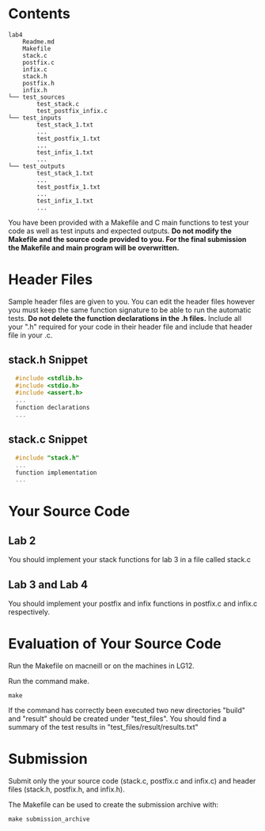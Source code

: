 # Contents 
```
lab4
    Readme.md
    Makefile
    stack.c
    postfix.c
    infix.c
    stack.h
    postfix.h
    infix.h
└── test_sources
        test_stack.c
        test_postfix_infix.c
└── test_inputs
        test_stack_1.txt
        ...
        test_postfix_1.txt
        ...
        test_infix_1.txt
        ...
└── test_outputs
        test_stack_1.txt
        ...
        test_postfix_1.txt
        ...
        test_infix_1.txt
        ...
```
  
  You have been provided with a Makefile and C main functions to test your code
  as well as test inputs and expected outputs.  **Do not modify the Makefile and
  the source code provided to you.  For the final submission the Makefile and
  main program will be overwritten.**

# Header Files
  Sample header files are given to you.  You can edit the header files however
  you must keep the same function signature to be able to run the automatic
  tests. **Do not delete the function declarations in the .h files.**  Include
  all your ".h" required for your code in their header file and include that
  header file in your .c.
  
## stack.h Snippet

```c
  #include <stdlib.h>
  #include <stdio.h>
  #include <assert.h>
  ...
  function declarations
  ...
```
## stack.c Snippet

```c
  #include "stack.h"
  ...
  function implementation
  ...
```

# Your Source Code

## Lab 2
  You should implement your stack functions for lab 3 in a file called stack.c

## Lab 3 and Lab 4
  You should implement your postfix and infix functions in postfix.c and infix.c respectively.

# Evaluation of Your Source Code
  Run the Makefile on macneill or on the machines in LG12.

  Run the command make.
  ```
  make
  ```

  If the command has correctly been executed two new directories "build" and
  "result" should be created under "test_files".  You should find a summary of
  the test results in "test_files/result/results.txt"

# Submission
  Submit only the your source code (stack.c, postfix.c and infix.c) and header
  files (stack.h, postfix.h, and infix.h). 

  The Makefile can be used to create the submission archive with:

  ```
  make submission_archive
  ```
  
